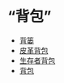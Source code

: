 # “背包”  
- [背篓](BackpackBasket.md)  
- [皮革背包](BackpackLeather.md)  
- [生存者背包](BackpackSurvivalist.md)  
- [背包](BackpackTourist.md)  
